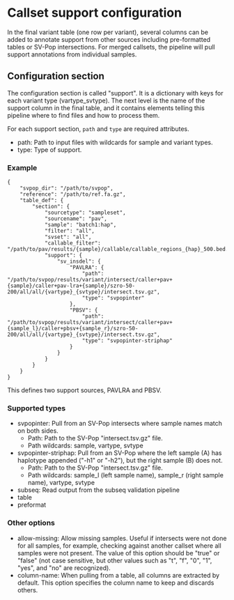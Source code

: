 # Callset support configuration #

In the final variant table (one row per variant), several columns can be added to annotate support from other
sources including pre-formatted tables or SV-Pop intersections. For merged callsets, the pipeline will pull
support annotations from individual samples.

## Configuration section ##

The configuration section is called "support". It is a dictionary with keys for each variant type (vartype_svtype).
The next level is the name of the support column in the final table, and it contains elements telling this pipeline
where to find files and how to process them.

For each support section, `path` and `type` are required attributes.

* path: Path to input files with wildcards for sample and variant types.
* type: Type of support.

### Example ###
```
{
    "svpop_dir": "/path/to/svpop",
    "reference": "/path/to/ref.fa.gz",
    "table_def": {
        "section": {
            "sourcetype": "sampleset",
            "sourcename": "pav",
            "sample": "batch1:hap",
            "filter": "all",
            "svset": "all",
            "callable_filter": "/path/to/pav/results/{sample}/callable/callable_regions_{hap}_500.bed.gz",
            "support": {
                "sv_insdel": {
                    "PAVLRA": {
                        "path": "/path/to/svpop/results/variant/intersect/caller+pav+{sample}/caller+pav-lra+{sample}/szro-50-200/all/all/{vartype}_{svtype}/intersect.tsv.gz",
                        "type": "svpopinter"
                    },
                    "PBSV": {
                        "path": "/path/to/svpop/results/variant/intersect/caller+pav+{sample_l}/caller+pbsv+{sample_r}/szro-50-200/all/all/{vartype}_{svtype}/intersect.tsv.gz",
                        "type": "svpopinter-striphap"
                    }
                }
            }
        }
    }
}
```

This defines two support sources, PAVLRA and PBSV.

### Supported types ###

* svpopinter: Pull from an SV-Pop intersects where sample names match on both sides.
  * Path: Path to the SV-Pop "intersect.tsv.gz" file. 
  * Path wildcards: sample, vartype, svtype
* svpopinter-striphap: Pull from an SV-Pop where the left sample (A) has haplotype appended ("-h1" or "-h2"), but the
  right sample (B) does not.
  * Path: Path to the SV-Pop "intersect.tsv.gz" file.
  * Path wildcards: sample_l (left sample name), sample_r (right sample name), vartype, svtype 
* subseq: Read output from the subseq validation pipeline
* table
* preformat

### Other options ###

* allow-missing: Allow missing samples. Useful if intersects were not done for all samples, for example, checking
  against another callset where all samples were not present. The value of this option should be "true" or "false"
  (not case sensitive, but other values such as "t", "f", "0", "1", "yes", and "no" are recognized).
* column-name: When pulling from a table, all columns are extracted by default. This option specifies the column name
  to keep and discards others.
